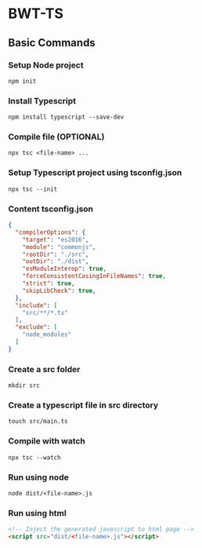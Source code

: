 # BWT-TS

## Basic Commands

### Setup Node project
```shell
npm init
```

### Install Typescript
```shell
npm install typescript --save-dev
```

### Compile file (OPTIONAL)
```shell
npx tsc <file-name> ...
```

### Setup Typescript project using tsconfig.json

```shell
npx tsc --init
```

### Content tsconfig.json
```json
{
  "compilerOptions": {
    "target": "es2016",
    "module": "commonjs",
    "rootDir": "./src", 
    "outDir": "./dist",
    "esModuleInterop": true,   
    "forceConsistentCasingInFileNames": true,
    "strict": true,
    "skipLibCheck": true,
  },
  "include": [
    "src/**/*.ts"
  ],
  "exclude": [
    "node_modules"
  ]
}
```

### Create a src folder
```shell
mkdir src
```

### Create a typescript file in src directory
```shell
touch src/main.ts
```

### Compile with watch
```shell
npx tsc --watch
```

### Run using node
```shell
node dist/<file-name>.js
```

### Run using html
```html
<!-- Inject the generated javascript to html page -->
<script src="dist/<file-name>.js"></script>
```